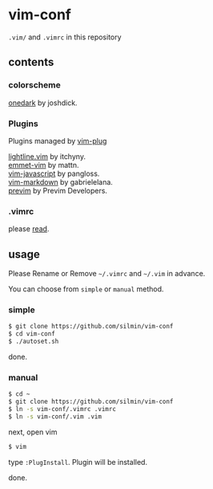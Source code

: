 # vim-conf
`.vim/` and `.vimrc` in this repository

## contents
### colorscheme
[onedark](https://github.com/joshdick/onedark.vim) by joshdick.

### Plugins

Plugins managed by [vim-plug](https://github.com/junegunn/vim-plug)

[lightline.vim](https://github.com/itchyny/lightline.vim) by itchyny.  
[emmet-vim](https://github.com/mattn/emmet-vim) by mattn.  
[vim-javascript](https://github.com/pangloss/vim-javascript) by pangloss.  
[vim-markdown](https://github.com/gabrielelana/vim-markdown) by gabrielelana.  
[previm](https://github.com/previm/previm) by Previm Developers.  

### .vimrc
please [read](.vimrc).

## usage
Please Rename or Remove `~/.vimrc` and `~/.vim` in advance.

You can choose from `simple` or `manual` method.

### simple
```bash
$ git clone https://github.com/silmin/vim-conf
$ cd vim-conf
$ ./autoset.sh
```
done.

### manual
```bash
$ cd ~
$ git clone https://github.com/silmin/vim-conf
$ ln -s vim-conf/.vimrc .vimrc
$ ln -s vim-conf/.vim .vim
```

next, open vim
```bash
$ vim
```
type `:PlugInstall`.
Plugin will be installed.

done.
